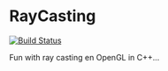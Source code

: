 # RayCasting

[![Build Status](https://travis-ci.org/maltebp/RayCasting.svg?branch=master)](https://travis-ci.org/maltebp/RayCasting)

Fun with ray casting en OpenGL in C++...
